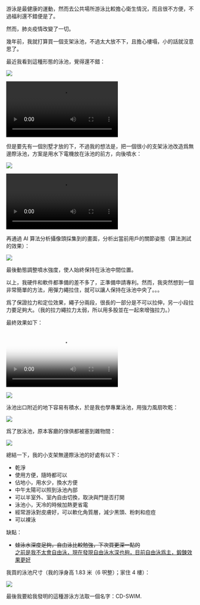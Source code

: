 
游泳是最健康的運動，然而去公共場所游泳比較擔心衛生情況，而且很不方便，不過福利還不錯便是了。

然而，肺炎疫情改變了一切。

幾年前，我就打算買一個支架泳池，不過太大放不下，且擔心樓塌，小的話就沒意思了。

最近我看到這種形態的泳池，覺得還不錯：

<img src="sub/target.jpg" style="max-width:100%">

<video src="sub/target.mp4" style="max-width:100%" controls></video>

但是要先有一個別墅才放的下，不過我的想法是，把一個很小的支架泳池改造爲無邊際泳池，方案是用水下電機放在泳池的前方，向後噴水：

<img src="sub/motor.jpg" style="max-width:100%">

<video src="sub/motor.mp4" style="max-width:100%" controls></video>


再通過 AI 算法分析攝像頭採集到的畫面，分析出當前用戶的關節姿態（算法測試的效果）：

<img src="sub/deep_learning.jpg" style="max-width:100%">


最後動態調整噴水強度，使人始終保持在泳池中間位置。

以上，我硬件和軟件都準備的差不多了，正準備申請專利。然而，我突然想到一個非常簡單的方法，用彈力繩拉住，就可以讓人保持在泳池中央了。。。

爲了保證拉力和定位效果，繩子分兩段，很長的一部分是不可以拉伸，另一小段拉力要足夠大。（我的拉力繩拉力太弱，所以用多股並在一起來增強拉力。）

最終效果如下：

<video src="sub/final_sm.mp4" poster="sub/final_poster.jpg" style="max-width:100%" controls></video>

<img src="sub/final.jpg" style="max-width:100%">

泳池出口附近的地下容易有積水，於是我也學專業泳池，用強力風扇吹乾：

<img src="sub/fan.jpg" style="max-width:100%">

爲了放泳池，原本客廳的傢俱都被塞到雜物間：

<img src="sub/sundries.jpg" style="max-width:100%">

總結一下，我的小支架無邊際泳池的好處有以下：
 - 乾淨
 - 使用方便，隨時都可以
 - 佔地小，用水少，換水方便
 - 中午太陽可以照到泳池內部
 - 可以半室外、室內自由切換，取決與門是否打開
 - 泳池小，天冷的時候加熱更省電
 - 經常游泳對皮膚好，可以軟化角質層，減少黑頭、粉刺和痘痘
 - 可以裸泳

缺點：
 - <del>蛙泳水深度足夠，自由泳比較勉強，下次買更深一點的</del>  
   <ins>之前是我不太會自由泳，現在發現自由泳水深也夠，目前自由泳爲主，鍛鍊效果更好</ins>

我買的泳池尺寸（我的淨身高 1.83 米（6 呎整）；家住 4 樓）：

<img src="sub/size.jpg" style="max-width:100%">

最後我要給我發明的這種游泳方法取一個名字：CD-SWIM.
